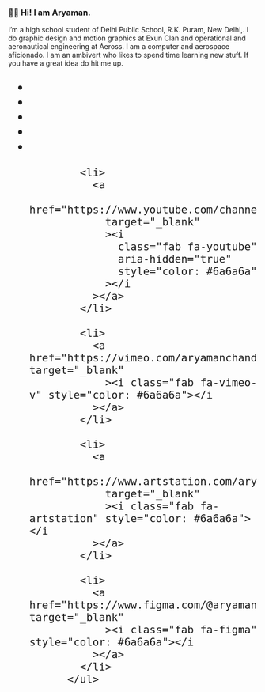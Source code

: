 ### 👋🏻 Hi! I am Aryaman. 

I’m a high school student of Delhi Public School, R.K. Puram, New Delhi,. I do graphic design and motion graphics at Exun Clan and operational and aeronautical engineering at Aeross. I am a computer and aerospace aficionado. I am an ambivert who likes to spend time learning new stuff. If you have a great idea do hit me up.

<ul class="text-center pt-4 pl-0" style="font-size: 25px">
            <li>
              <a
                href="https://www.facebook.com/thearyamanchandra"
                target="_blank"
                ><i class="fab fa-facebook-f" style="color: #6a6a6a"></i
              ></a>
            </li>
            <li>
              <a href="https://www.behance.net/aryamanchandra" target="_blank"
                ><i class="fab fa-behance" style="color: #6a6a6a"></i
              ></a>
            </li>
            <li>
              <a href="https://dribbble.com/aryamanchandra" target="_blank"
                ><i class="fab fa-dribbble" style="color: #6a6a6a"></i
              ></a>
            </li>
            <li>
              <a href="https://github.com/aryamanchandra" target="_blank"
                ><i class="fab fa-github" style="color: #6a6a6a"></i
              ></a>
            </li>
            <li>
              <a href="https://medium.com/@aryamanchandra" target="_blank"
                ><i class="fab fa-medium-m" style="color: #6a6a6a"></i
              ></a>
            </li>

            <li>
              <a
                href="https://www.youtube.com/channel/UCoGX05bLREPTR2s9VTHEbNw"
                target="_blank"
                ><i
                  class="fab fa-youtube"
                  aria-hidden="true"
                  style="color: #6a6a6a"
                ></i
              ></a>
            </li>

            <li>
              <a href="https://vimeo.com/aryamanchandra" target="_blank"
                ><i class="fab fa-vimeo-v" style="color: #6a6a6a"></i
              ></a>
            </li>

            <li>
              <a
                href="https://www.artstation.com/aryamanchandra"
                target="_blank"
                ><i class="fab fa-artstation" style="color: #6a6a6a"></i
              ></a>
            </li>

            <li>
              <a href="https://www.figma.com/@aryamanchandra" target="_blank"
                ><i class="fab fa-figma" style="color: #6a6a6a"></i
              ></a>
            </li>
          </ul>

